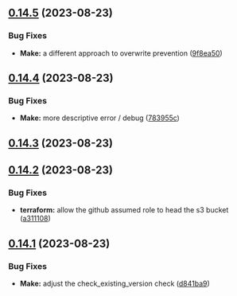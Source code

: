 ## [0.14.5](https://github.com/hutchic-observe-meta/cloudformation-aws-collection/compare/v0.14.4...v0.14.5) (2023-08-23)


### Bug Fixes

* **Make:** a different approach to overwrite prevention ([9f8ea50](https://github.com/hutchic-observe-meta/cloudformation-aws-collection/commit/9f8ea509f6a7ca76ba8f3180d6cf69bdff0a4d4e))



## [0.14.4](https://github.com/hutchic-observe-meta/cloudformation-aws-collection/compare/v0.14.3...v0.14.4) (2023-08-23)


### Bug Fixes

* **Make:** more descriptive error / debug ([783955c](https://github.com/hutchic-observe-meta/cloudformation-aws-collection/commit/783955c7093283996a9725ef99f245bfed0d8a50))



## [0.14.3](https://github.com/hutchic-observe-meta/cloudformation-aws-collection/compare/v0.14.2...v0.14.3) (2023-08-23)



## [0.14.2](https://github.com/hutchic-observe-meta/cloudformation-aws-collection/compare/v0.14.1...v0.14.2) (2023-08-23)


### Bug Fixes

* **terraform:** allow the github assumed role to head the s3 bucket ([a311108](https://github.com/hutchic-observe-meta/cloudformation-aws-collection/commit/a311108eda91be158ce512fabcc5e27f7fda9bcc))



## [0.14.1](https://github.com/hutchic-observe-meta/cloudformation-aws-collection/compare/v0.14.0...v0.14.1) (2023-08-23)


### Bug Fixes

* **Make:** adjust the check_existing_version check ([d841ba9](https://github.com/hutchic-observe-meta/cloudformation-aws-collection/commit/d841ba9b748ff004b2ac19311db669294161032f))



